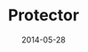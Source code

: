 ---
layout: music 
title: "Protector"
series: "The New Man"
date: 2014-05-28 
description: "Brian Tome talks about how the new man is a protector."
audio: "http://www.crossroads.net/players/media/hq/thenewman_05.mp3"
audio-duration: "00:00"
src: "http://www.crossroads.net/players/media/mediumHz/TheNewMan_190x110.jpg"
---